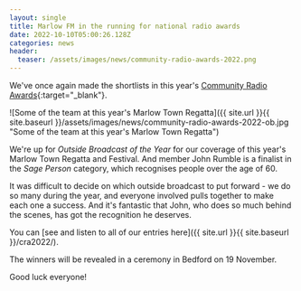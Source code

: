 ```yaml
---
layout: single
title: Marlow FM in the running for national radio awards
date: 2022-10-10T05:00:26.128Z
categories: news
header:
  teaser: /assets/images/news/community-radio-awards-2022.png
---
```

W﻿e've o﻿nce again made the shortlists in this year's [Community Radio Awards](https://communityradioawards.org.uk/finalist-revealed-for-the-community-radio-awards-2022/){:target="_blank"}. 

![Some of the team at this year's Marlow Town Regatta]({{ site.url }}{{ site.baseurl }}/assets/images/news/community-radio-awards-2022-ob.jpg "Some of the team at this year's Marlow Town Regatta")

W﻿e're up for *Outside Broadcast of the Year* for our coverage of this year's Marlow Town Regatta and Festival. And member John Rumble is a finalist in the *Sage Person* category, which recognises people over the age of 60. 

I﻿t was difficult to decide on which outside broadcast to put forward - we do so many during the year, and everyone involved pulls together to make each one a success. And it's fantastic that John, who does so much behind the scenes, has got the recognition he deserves. 

Y﻿ou can [see and listen to all of our entries here]({{ site.url }}{{ site.baseurl }}/cra2022/).

The winners will be revealed in a ceremony in Bedford on 19 November. 

Good luck everyone!